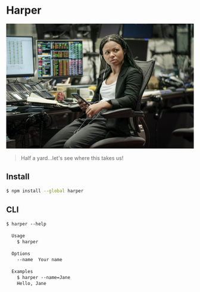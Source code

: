 # Harper

![Harper](./assets/harper.jpeg)

> Half a yard...let's see where this takes us!

## Install

```bash
$ npm install --global harper
```

## CLI

```
$ harper --help

  Usage
    $ harper

  Options
    --name  Your name

  Examples
    $ harper --name=Jane
    Hello, Jane
```
